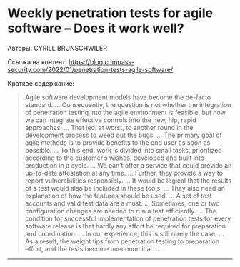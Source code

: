 # Weekly penetration tests for agile software – Does it work well?

Авторы: 
CYRILL BRUNSCHWILER

Ссылка на контент: 
https://blog.compass-security.com/2022/01/penetration-tests-agile-software/

Краткое содержание: 

<blockquote>
Agile software development models have become the de-facto standard.     ...      Consequently, the question is not whether the integration of penetration testing into the agile environment is feasible, but how we can integrate effective controls into the new, hip, rapid approaches.     ...      That led, at worst, to another round in the development process to weed out the bugs.     ...      The primary goal of agile methods is to provide benefits to the end user as soon as possible.     ...      To this end, work is divided into small tasks, prioritized according to the customer’s wishes, developed and built into production in a cycle.     ...      We can’t offer a service that could provide an up-to-date attestation at any time.     ...      Further, they provide a way to report vulnerabilities responsibly.     ...      It would be logical that the results of a test would also be included in these tools.     ...      They also need an explanation of how the features should be used.     ...      A set of test accounts and valid test data are a must.     ...      Sometimes, one or two configuration changes are needed to run a test efficiently.     ...      The condition for successful implementation of penetration tests for every software release is that hardly any effort be required for preparation and coordination.     ...      In our experience, this is still rarely the case.     ...      As a result, the weight tips from penetration testing to preparation effort, and the tests become uneconomical.     ...     
</blockquote>

---

